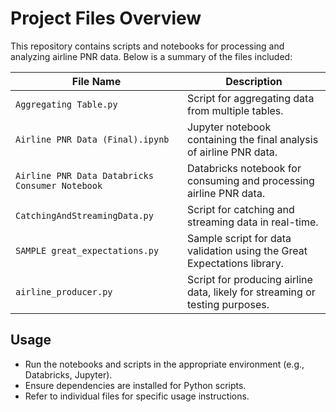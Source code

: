 # Project Files Overview

This repository contains scripts and notebooks for processing and analyzing airline PNR data. Below is a summary of the files included:

| File Name                              | Description                                                                 |
|----------------------------------------|-----------------------------------------------------------------------------|
| `Aggregating Table.py`                 | Script for aggregating data from multiple tables.                           |
| `Airline PNR Data (Final).ipynb`       | Jupyter notebook containing the final analysis of airline PNR data.         |
| `Airline PNR Data Databricks Consumer Notebook` | Databricks notebook for consuming and processing airline PNR data.          |
| `CatchingAndStreamingData.py`          | Script for catching and streaming data in real-time.                        |
| `SAMPLE great_expectations.py`         | Sample script for data validation using the Great Expectations library.     |
| `airline_producer.py`                  | Script for producing airline data, likely for streaming or testing purposes.|

## Usage

- Run the notebooks and scripts in the appropriate environment (e.g., Databricks, Jupyter).
- Ensure dependencies are installed for Python scripts.
- Refer to individual files for specific usage instructions.
